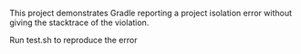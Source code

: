 This project demonstrates Gradle reporting a project isolation error without giving the stacktrace of the violation.

Run test.sh to reproduce the error

